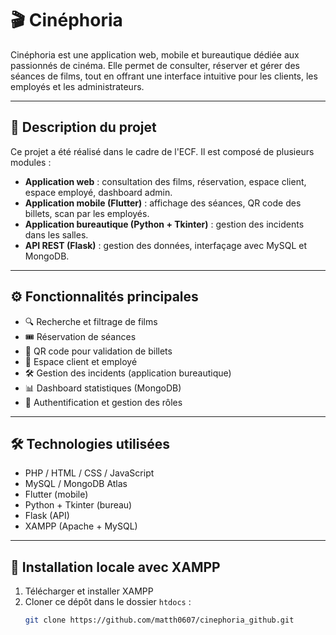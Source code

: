 
# 🎬 Cinéphoria

Cinéphoria est une application web, mobile et bureautique dédiée aux passionnés de cinéma. Elle permet de consulter, réserver et gérer des séances de films, tout en offrant une interface intuitive pour les clients, les employés et les administrateurs.

---

## 📌 Description du projet

Ce projet a été réalisé dans le cadre de l'ECF. Il est composé de plusieurs modules :

- **Application web** : consultation des films, réservation, espace client, espace employé, dashboard admin.
- **Application mobile (Flutter)** : affichage des séances, QR code des billets, scan par les employés.
- **Application bureautique (Python + Tkinter)** : gestion des incidents dans les salles.
- **API REST (Flask)** : gestion des données, interfaçage avec MySQL et MongoDB.

---

## ⚙️ Fonctionnalités principales

- 🔍 Recherche et filtrage de films
- 🎟️ Réservation de séances
- 📱 QR code pour validation de billets
- 👤 Espace client et employé
- 🛠️ Gestion des incidents (application bureautique)
- 📊 Dashboard statistiques (MongoDB)
- 🔐 Authentification et gestion des rôles

---

## 🛠️ Technologies utilisées

- PHP / HTML / CSS / JavaScript
- MySQL / MongoDB Atlas
- Flutter (mobile)
- Python + Tkinter (bureau)
- Flask (API)
- XAMPP (Apache + MySQL)

---

## 🧪 Installation locale avec XAMPP

1. Télécharger et installer XAMPP
2. Cloner ce dépôt dans le dossier `htdocs` :
   ```bash
   git clone https://github.com/matth0607/cinephoria_github.git
   ```
